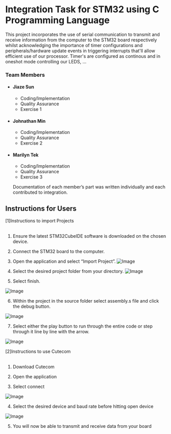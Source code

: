# Integration Task for STM32 using C Programming Language

This project incorporates the use of serial communication to transmit and receive information from the computer to the STM32 board respectively whilst acknowledging the importance of timer configurations and peripherals/hardware update events in triggering interrupts that'll allow efficient use of our processor. 
Timer's are configured as continous and in oneshot mode controlling our LEDS, ...

### Team Members

- <H4>Jiaze Sun</H4>

  - Coding/Implementation 
  - Quality Assurance  
  - Exercise 1 
  
- <H4>Johnathan Min</H4>

  - Coding/Implementation
  - Quality Assurance
  - Exercise 2 

- <H4>Marilyn Tek</H4>

  - Coding/Implementation
  - Quality Assurance
  - Exercise 3 
 
  Documentation of each member’s part was written individually and each contributed to integration. 


## Instructions for Users

[1]Instructions to import Projects
<br> </br>

1. Ensure the latest STM32CubeIDE software is downloaded on the chosen device.
   
2. Connect the STM32 board to the computer.
   
3. Open the application and select “Import Project”.
 ![Image](https://github.com/user-attachments/assets/75b6f0c1-c893-4c91-bc02-a9e28a2d47f0)
4. Select the desired project folder from your directory.
 ![Image](https://github.com/user-attachments/assets/07443769-289d-417c-8020-bdd395f53d06)
5. Select finish.
   
 ![Image](https://github.com/user-attachments/assets/1ca9df2c-acb4-4ba8-b99b-07bdb248d538) 
 
6. Within the project in the source folder select assembly.s file and click the debug button.

 ![Image](https://github.com/user-attachments/assets/8d616329-7b3a-4cbd-9536-0d6b6b57365e)

7. Select either the play button to run through the entire code or step through it line by line with the arrow.

 ![Image](https://github.com/user-attachments/assets/63089134-5046-4434-84d8-1fa757924fa1)

[2]Instructions to use Cutecom
<br> </br>

1. Download Cutecom
   
2. Open the application
   
3. Select connect

![Image](https://github.com/user-attachments/assets/0d5520aa-b567-46e0-a8f5-3b70bb563180)

4. Select the desired device and baud rate before hitting open device

![Image](https://github.com/user-attachments/assets/7ea8dd11-80e8-4ba9-b456-2e84afb75d7c)
 
5. You will now be able to transmit and receive data from your board
